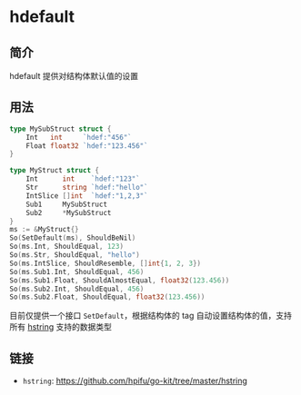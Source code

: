 # hdefault

## 简介

hdefault 提供对结构体默认值的设置

## 用法

``` go
type MySubStruct struct {
    Int   int     `hdef:"456"`
    Float float32 `hdef:"123.456"`
}

type MyStruct struct {
    Int      int    `hdef:"123"`
    Str      string `hdef:"hello"`
    IntSlice []int  `hdef:"1,2,3"`
    Sub1     MySubStruct
    Sub2     *MySubStruct
}
ms := &MyStruct{}
So(SetDefault(ms), ShouldBeNil)
So(ms.Int, ShouldEqual, 123)
So(ms.Str, ShouldEqual, "hello")
So(ms.IntSlice, ShouldResemble, []int{1, 2, 3})
So(ms.Sub1.Int, ShouldEqual, 456)
So(ms.Sub1.Float, ShouldAlmostEqual, float32(123.456))
So(ms.Sub2.Int, ShouldEqual, 456)
So(ms.Sub2.Float, ShouldEqual, float32(123.456))
```

目前仅提供一个接口 `SetDefault`，根据结构体的 tag 自动设置结构体的值，支持所有 [hstring](../hstring/README.md) 支持的数据类型

## 链接

- `hstring`: <https://github.com/hpifu/go-kit/tree/master/hstring>